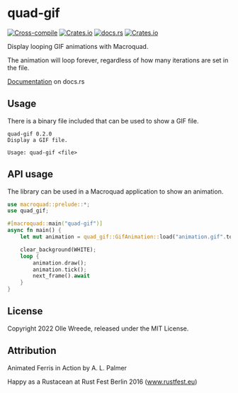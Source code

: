 # quad-gif

[![Cross-compile](https://github.com/ollej/quad-gif/actions/workflows/crosscompile.yml/badge.svg)](https://github.com/ollej/quad-gif/actions/workflows/crosscompile.yml) [![Crates.io](https://img.shields.io/crates/v/quad-gif)](https://crates.io/crates/quad-gif) [![docs.rs](https://img.shields.io/docsrs/quad-gif)](https://docs.rs/quad-gif/latest/quad_gif/) [![Crates.io](https://img.shields.io/crates/l/quad-gif)](https://opensource.org/licenses/MIT)

Display looping GIF animations with Macroquad.

The animation will loop forever, regardless of how many iterations are set in
the file.

[Documentation](https://docs.rs/quad-gif/latest/quad_gif/) on docs.rs

## Usage

There is a binary file included that can be used to show a GIF file.

```
quad-gif 0.2.0
Display a GIF file.

Usage: quad-gif <file>
```

## API usage

The library can be used in a Macroquad application to show an animation.

```rust
use macroquad::prelude::*;
use quad_gif;

#[macroquad::main("quad-gif")]
async fn main() {
    let mut animation = quad_gif::GifAnimation::load("animation.gif".to_string()).await;

    clear_background(WHITE);
    loop {
        animation.draw();
        animation.tick();
        next_frame().await
    }
}
```

## License

Copyright 2022 Olle Wreede, released under the MIT License.

## Attribution

Animated Ferris in Action by A. L. Palmer

Happy as a Rustacean at Rust Fest Berlin 2016 (www.rustfest.eu)
